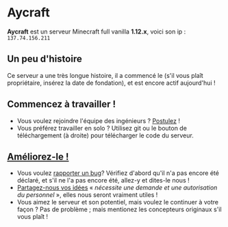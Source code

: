 # Aycraft
**Aycraft** est un serveur Minecraft full vanilla **1.12.x**, voici son ip : `137.74.156.211`
## Un peu d'histoire
Ce serveur a une très longue histoire, il a commencé le (s'il vous plaît propriétaire, insérez la date de fondation), et est encore actif aujourd'hui !
## Commencez à travailler !
- Vous voulez rejoindre l'équipe des ingénieurs ? [Postulez](https://goo.gl/forms/P3tbQquA8DjmWIOC3) !
- Vous préférez travailler en solo ? Utilisez git ou le bouton de téléchargement (à droite) pour télécharger le code du serveur.
## [Améliorez-le !](https://github.com/Aycraft/Aycraft_1.14/blob/master/CONTRIBUTING.md)
- Vous voulez [rapporter un bug](https://github.com/Aycraft/Aycraft_1.14/issues)? Vérifiez d'abord qu'il n'a pas encore été déclaré, et s'il ne l'a pas encore été, allez-y et dites-le nous !
- [Partagez-nous vos idées](https://github.com/orgs/Aycraft/projects/2) « *nécessite une demande et une autorisation du personnel* », elles nous seront vraiment utiles !
- Vous aimez le serveur et son potentiel, mais voulez le continuer à votre façon ? Pas de problème ; mais mentionez les concepteurs originaux s'il vous plaît !
